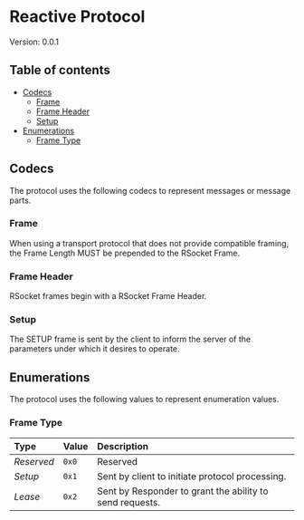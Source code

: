 # Reactive Protocol

Version: 0.0.1



## Table of contents

- [Codecs](#codecs)
  - [Frame](#frame)
  - [Frame Header](#frame-header)
  - [Setup](#setup)
- [Enumerations](#enumerations)
  - [Frame Type](#frame-type)

## Codecs

The protocol uses the following codecs to represent messages or message parts.

### Frame

When using a transport protocol that does not provide compatible framing, the Frame Length MUST be prepended to the RSocket Frame.

### Frame Header

RSocket frames begin with a RSocket Frame Header.

### Setup

The SETUP frame is sent by the client to inform the server of the parameters under which it desires to operate.

## Enumerations

The protocol uses the following values to represent enumeration values.

### Frame Type



| Type | Value | Description |
| :--- | :---- | :---------- |
| _Reserved_ | `0x0` | Reserved |
| _Setup_ | `0x1` | Sent by client to initiate protocol processing. |
| _Lease_ | `0x2` | Sent by Responder to grant the ability to send requests. |

